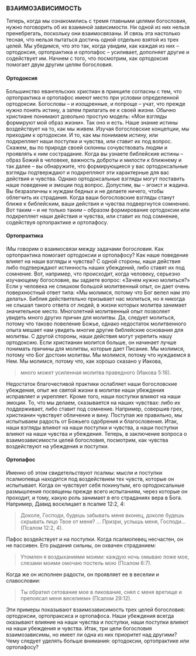 ### ВЗАИМОЗАВИСИМОСТЬ

Теперь, когда мы ознакомились с тремя главными целями богословия, нужно поговорить об их взаимной зависимости. Ни одной из них нельзя пренебрегать, поскольку они взаимосвязаны. И связь эта настолько тесная, что нельзя пытаться достичь одной отдельно взятой из трех целей. Мы убедимся, что это так, когда увидим, как каждая из них – ортодоксия, ортопрактика и ортопафос – усиливает, дополняет другие и содействует им. Начнем с того, что посмотрим, как ортодоксия помогает двум другим целям богословия.

#### Ортодоксия

Большинство евангельских христиан в принципе согласны с тем, что ортопрактика и ортопафос имеют место при условии определенной ортодоксии. Богословы – и изощренные, и попроще – учат, что прежде нужно понять истину, а затем прилагать ее к своей жизни. Обычно христиане понимают довольно простую модель: «Мои взгляды формируют мой образ жизни». Так оно и есть. Наше знание истины воздействует на то, как мы живем.
Изучая богословские концепции, мы приходим к ортодоксии. И то, как мы понимаем истину, или подкрепляет наши поступки и чувства, или ставит их под вопрос. Скажем, вы по природе своей склонны сочувствовать людям и проявлять к ним сострадание. Когда вы узнаете библейские истины – образ Божий в человеке, важность доброты и милости к ближнему и так далее – вы обнаружите, что формирующиеся у вас ортодоксальные взгляды подтверждают и подкрепляют эти характерные для вас действия и чувства.
Однако ортодоксальные взгляды могут поставить наше поведение и эмоции под вопрос. Допустим, вы – эгоист и жадина. Вы безразличны к нуждам бедных и не делаете ничего, чтобы облегчить их страдания. Когда ваши богословские взгляды станут ближе к библейским, ваши действия и чувства подвергнутся сомнению. Вот таким – и не только таким – образом формирование ортодоксии или подкрепляет наши действия и чувства, или ставит их под сомнение, содействуя ортопрактике и ортопафосу.


#### Ортопрактика

IМы говорим о взаимосвязи между задачами богословия. Как ортопрактика помогает ортодоксии и ортопафосу? Как наше поведение влияет на наши взгляды и чувства?
С одной стороны, наши действия либо подтверждают истинность наших убеждений, либо ставят их под сомнение. Вот, например, что происходит, когда человеку, серьезно изучающему богословие, вы задаете вопрос: «Зачем нужно молиться?»
Если у человека не слишком большой молитвенный опыт, он дает очень поверхностный ответ типа: «Мы молимся, потому что Бог велел нам это делать». Библия действительно призывает нас молиться, но я никогда не слышал такого ответа от людей, в жизни которых молитва занимает значительное место. Многолетний молитвенный опыт позволяет увидеть много других причин для молитвы. Да, следует молиться, потому что таково повеление Божье, однако недостаток молитвенного опыта мешает нам увидеть многие другие библейские основания для молитвы.
С другой стороны, наши действия могут укрепить нашу ортодоксию. Если христианин молится больше, он начинает лучше понимать причины для молитвы, которые дает Писание. Мы молимся, потому что Бог достоин молитвы. Мы молимся, потому что нуждаемся в Нем. Мы молимся, потому что, как хорошо сказано у Иакова,

> много может усиленная молитва праведного (Иакова 5:16).

Недостаток благочестивой практики ослабляет наши богословские убеждения, опыт же святой жизни в молитве наши убеждения исправляет и укрепляет.
Кроме того, наши поступки влияют на наши эмоции. То, что мы делаем, сказывается на наших чувствах: либо их поддерживает, либо ставит под сомнение. Например, совершив грех, христианин чувствует обличение и вину. Поступая же правильно, мы испытываем радость от Божьего одобрения и благословения.
Итак, наши взгляды влияют на наши поступки и чувства, а наши поступки влияют на наши чувства и убеждения. Теперь, в заключение вопроса о взаимозависимости целей богословия, посмотрим, как чувства воздействуют на убеждения и поступки.


#### Ортопафос

Именно об этом свидетельствуют псалмы: мысли и поступки псалмопевца находятся под воздействием тех чувств, которые он испытывает. Когда он чувствует себя покинутым, его ортодоксальные размышления посвящены прежде всего испытаниям, через которые он проходит, и тому, какую роль занимает в его страданиях вера в Бога. Например, Давид восклицает в псалме 12:2, 4:

>  Доколе, Господи, будешь забывать меня вконец, доколе будешь скрывать лицо Твое от меня? ... Призри, услышь меня, Господи... (Псалом 12:2, 4). 

Пафос воздействует и на поступки. Когда псалмопевец несчастен, он не пассивен. Его рыдания сильны, он охвачен страданием:

>  Утомлен я воздыханиями моими: каждую ночь омываю ложе мое, слезами моими омочаю постель мою (Псалом 6:7). 

Когда же он исполнен радости, он проявляет ее в веселии и славословии:

>  Ты обратил сетование мое в ликование, снял с меня вретище и препоясал меня веселием» (Псалом 29:12).
>  
Эти примеры показывают взаимозависимость трех целей богословия: ортодоксии, ортопраксиса и ортопафоса. Наши убеждения всегда оказывают влияние на наши чувства и поступки, наши поступки влияют на наши убеждения и чувства. Итак, три цели богословия взаимозависимы, но имеет ли одна из них приоритет над другими? Чему следует уделять больше внимания: ортодоксии, ортопрактике или ортопафосу?
